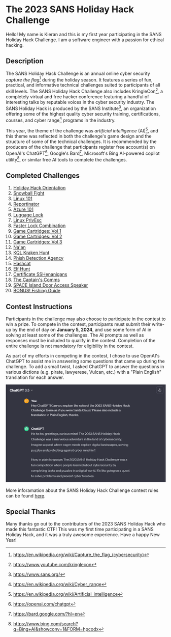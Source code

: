 # The 2023 SANS Holiday Hack Challenge

Hello! My name is Kieran and this is my first year participating in the SANS Holiday Hack Challenge. I am a software engineer with a passion for ethical hacking.



## Description

The SANS Holiday Hack Challenge is an annual online cyber security *capture the flag*[^1]  during the holiday season. It features a series of fun, practical, and informative technical challenges suited to participants of all skill levels. The SANS Holiday Hack Challenge also includes KringleCon[^2], a completely virtual and free hacker conference featuring a handful of interesting talks by reputable voices in the cyber security industry. The SANS Holiday Hack is produced by the SANS Institute[^3], an organization offering some of the highest quality cyber security training, certifications, courses, and cyber range[^4] programs in the industry.

This year, the theme of the challenge was *artificial intelligence* (AI)[^5], and this theme was reflected in both the challenge's game design and the structure of some of the technical challenges. It is recommended by the producers of the challenge that participants register free account(s) on OpenAI's ChatGPT[^6], Google's Bard[^7], Microsoft's Bing AI-powered copilot utility[^8], or similar free AI tools to complete the challenges.

## Completed Challenges
1. [Holiday Hack Orientation](/challenges/orientation.md)
2. [Snowball Fight](/challenges/snowball.md)
3. [Linux 101](/challenges/linux-101.md)
4. [Reportinator](/challenges/reportinator.md)
5. [Azure 101](/challenges/azure-101.md)
6. [Luggage Lock](/challenges/luggage-lock.md)
7. [Linux PrivEsc](/challenges/linux-privesc.md)
8. [Faster Lock Combination](/challenges/faster-lock-combination.md)
9. [Game Cartridges: Vol 1](/challenges/cartridges-1.md)
10. [Game Cartridges: Vol 2](/challenges/cartridges-2.md)
11. [Game Cartridges: Vol 3](/challenges/cartridges-3.md)
12. [Na'an](/challenges/naan.md)
13. [KQL Kraken Hunt](/challenges/kql-kraken-hunt.md)
14. [Phish Detection Agency](/challenges/phish-detection-agency.md)
15. [Hashcat](/challenges/hashcat.md)
16. [Elf Hunt](/challenges/elf-hunt.md)
17. [Certificate SSHenanigans](/challenges/sshenanigans.md)
18. [The Captain's Comms](/challenges/captains-comms.md)
19. [SPACE Island Door Access Speaker](/challenges/speaker.md)
20. [BONUS! Fishing Guide](/challenges/bonus.md)

## Contest Instructions

Participants in the challenge may also choose to participate in the contest to win a prize. To compete in the contest, participants must submit their write-up by the end of day on **January 5, 2024**, and use some form of AI in solving at least some of the challenges. The AI prompts as well as responses must be included to qualify in the contest. Completion of the entire challenge is not mandatory for eligibility in the contest.

As part of my efforts in competing in the contest, I chose to use OpenAI's ChatGPT to assist me in answering some questions that came up during the challenge. To add a small twist, I asked ChatGPT to answer the questions in various dictions (e.g. pirate, lawyerese, Vulcan, etc.) with a "Plain English" translation for each answer. 

![Figure 1: Asking ChatGPT to Explain the 2023 SANS Holiday Hack Challenge as Santa Claus](/img/chatgpt-sans.png)

More inforamation about the SANS Holiday Hack Challenge contest rules can be found [here](https://www.sans.org/mlp/holiday-hack-challenge-2023/?utm_medium=Referral&utm_source=SANS&utm_content=Vanity%20URL%20-%20%20holidayhack&utm_campaign=Holiday%20Hack%20Challenge%202023).

## Special Thanks

Many thanks go out to the contributors of the 2023 SANS Holiday Hack who made this fantastic CTF! This was my first time participating in a SANS Holiday Hack, and it was a truly awesome experience. Have a happy New Year! 

[^1]: https://en.wikipedia.org/wiki/Capture_the_flag_(cybersecurity)
[^2]: https://www.youtube.com/kringlecon
[^3]: https://www.sans.org/
[^4]: https://en.wikipedia.org/wiki/Cyber_range
[^5]: https://en.wikipedia.org/wiki/Artificial_intelligence
[^6]: https://openai.com/chatgpt
[^7]: https://bard.google.com/?hl=en
[^8]: https://www.bing.com/search?q=Bing+AI&showconv=1&FORM=hpcodx
